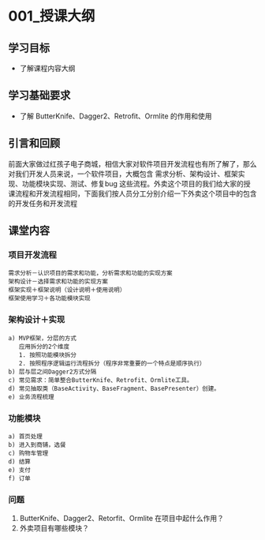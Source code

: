 # 001\_授课大纲

## 学习目标

* 了解课程内容大纲

## 学习基础要求

* 了解 ButterKnife、Dagger2、Retrofit、Ormlite 的作用和使用

## 引言和回顾

前面大家做过红孩子电子商城，相信大家对软件项目开发流程也有所了解了，那么对我们开发人员来说，一个软件项目，大概包含 需求分析、架构设计、框架实现、功能模块实现、测试、修复bug 这些流程。外卖这个项目的我们给大家的授课流程和开发流程相同，下面我们按人员分工分别介绍一下外卖这个项目中的包含的开发任务和开发流程

## 课堂内容

### 项目开发流程

```
需求分析－认识项目的需求和功能，分析需求和功能的实现方案
架构设计－选择需求和功能的实现方案
框架实现＋框架说明（设计说明＋使用说明）
框架使用学习＋各功能模块实现
```

### 架构设计＋实现

```
a) MVP框架，分层的方式
   应用拆分的2个维度
   1. 按照功能模块拆分 
   2. 按照程序逻辑运行流程拆分（程序非常重要的一个特点是顺序执行）
b) 层与层之间Dagger2方式分隔
c) 常见需求：简单整合ButterKnife、Retrofit、Ormlite工具。
d) 常见抽取类（BaseActivity、BaseFragment、BasePresenter）创建。
e) 业务流程梳理
```

### 功能模块

```
a) 首页处理
b) 进入到商铺，选餐
c) 购物车管理
d) 结算
e) 支付
f) 订单
```



### 问题

1. ButterKnife、Dagger2、Retorfit、Ormlite 在项目中起什么作用？
2. 外卖项目有哪些模块？

### 



